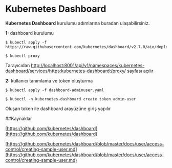 # Kubernetes Dashboard
**Kubernetes Dashboard** kurulumu adımlarına buradan ulaşabilirsiniz.

**1:** dashboard kurulumu
```shell
$ kubectl apply -f https://raw.githubusercontent.com/kubernetes/dashboard/v2.7.0/aio/deploy/recommended.yaml

$ kubectl proxy

```

Tarayıcıdan [http://localhost:8001/api/v1/namespaces/kubernetes-dashboard/services/https:kubernetes-dashboard:/proxy/](http://localhost:8001/api/v1/namespaces/kubernetes-dashboard/services/https:kubernetes-dashboard:/proxy/) sayfası açılır

**2:** kullanıcı tanımlama ve token oluşturma
```shell
$ kubectl apply -f dashboard-adminuser.yaml

$ kubectl -n kubernetes-dashboard create token admin-user

```
Oluşan token ile dashboard arayüzüne giriş yapılır


##Kaynaklar

[https://github.com/kubernetes/dashboard](https://github.com/kubernetes/dashboard)

[https://github.com/kubernetes/dashboard/blob/master/docs/user/access-control/creating-sample-user.md](https://github.com/kubernetes/dashboard/blob/master/docs/user/access-control/creating-sample-user.md)